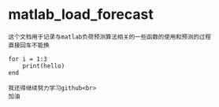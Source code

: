 # matlab_load_forecast
    这个文档用于记录与matlab负荷预测算法相关的一些函数的使用和预测的过程
    直接回车不能换
```
for i = 1:3
    print(hello)
end
```
    我还得继续努力学习github<br>
    加油
